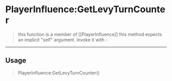 # PlayerInfluence:GetLevyTurnCounter
> this function is a member of [[PlayerInfluence]]
> this method expects an implicit "self" argument. invoke it with `:`
-----
## Usage
> PlayerInfluence:GetLevyTurnCounter()
